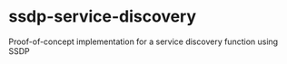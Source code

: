# ssdp-service-discovery
Proof-of-concept implementation for a service discovery function using SSDP
